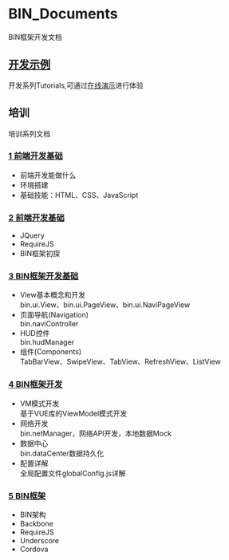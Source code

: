 # BIN_Documents
BIN框架开发文档

## [开发示例](https://github.com/BuildItNow/BIN_Tutorials)
开发系列Tutorials,可通过[在线演示](http://101.200.215.114:8080/apps/tutorials/index.html)进行体验

## 培训
培训系列文档
### [1 前端开发基础](https://github.com/BuildItNow/BIN_Documents/tree/master/%E5%9F%B9%E8%AE%AD/1)
* 前端开发能做什么
* 环境搭建
* 基础技能：HTML、CSS、JavaScript

### [2 前端开发基础](https://github.com/BuildItNow/BIN_Documents/tree/master/%E5%9F%B9%E8%AE%AD/2)
* JQuery
* RequireJS
* BIN框架初探

### [3 BIN框架开发基础](https://github.com/BuildItNow/BIN_Documents/tree/master/%E5%9F%B9%E8%AE%AD/3)
* View基本概念和开发<br/>
bin.ui.View、bin.ui.PageView、bin.ui.NaviPageView
* 页面导航(Navigation)<br/>
bin.naviController
* HUD控件<br/>
bin.hudManager
* 组件(Components)<br/>
TabBarView、SwipeView、TabView、RefreshView、ListView

### [4 BIN框架开发](https://github.com/BuildItNow/BIN_Documents/tree/master/%E5%9F%B9%E8%AE%AD/4)
* VM模式开发<br/>
基于VUE库的ViewModel模式开发
* 网络开发<br/>
bin.netManager，网络API开发，本地数据Mock
* 数据中心<br/>
bin.dataCenter数据持久化
* 配置详解<br/>
全局配置文件globalConfig.js详解

### [5 BIN框架](https://github.com/BuildItNow/BIN_Documents/tree/master/%E5%9F%B9%E8%AE%AD/5)
* BIN架构
* Backbone
* RequireJS
* Underscore
* Cordova



